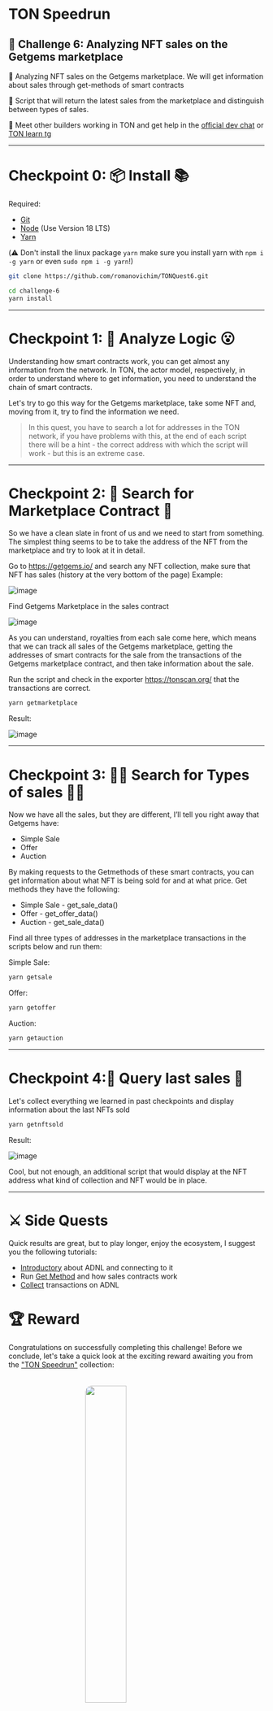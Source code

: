 # TON Speedrun 

## 🚩 Challenge 6: Analyzing NFT sales on the Getgems marketplace

🎫 Analyzing NFT sales on the Getgems marketplace. We will get information about sales through get-methods of smart contracts

🌟 Script that will return the latest sales from the marketplace and distinguish between types of sales.

💬 Meet other builders working in TON and get help in the [official dev chat](https://t.me/tondev_eng) or [TON learn tg](https://t.me/ton_learn)

---

# Checkpoint 0:  📦 Install 📚

Required: 
* [Git](https://git-scm.com/downloads)
* [Node](https://nodejs.org/en/download/) (Use Version 18 LTS)
* [Yarn](https://classic.yarnpkg.com/en/docs/install/#mac-stable)

(⚠️ Don't install the linux package `yarn` make sure you install yarn with `npm i -g yarn` or even `sudo npm i -g yarn`!)

```sh
git clone https://github.com/romanovichim/TONQuest6.git
```
```sh
cd challenge-6
yarn install
```
---


# Checkpoint 1: 🔬 Analyze Logic 😮

Understanding how smart contracts work, you can get almost any information from the network. In TON, the actor model, respectively, in order to understand where to get information, you need to understand the chain of smart contracts.

Let's try to go this way for the Getgems marketplace, take some NFT and, moving from it, try to find the information we need.


> In this quest, you have to search a lot for addresses in the TON network, if you have problems with this, at the end of each script there will be a hint - the correct address with which the script will work - but this is an extreme case.

---

# Checkpoint 2: 📡 Search for Marketplace Contract 📡

So we have a clean slate in front of us and we need to start from something. The simplest thing seems to be to take the address of the NFT from the marketplace and try to look at it in detail.

Go to https://getgems.io/ and search any NFT collection, make sure that NFT has sales (history at the very bottom of the page)
Example:

![image](https://user-images.githubusercontent.com/18370291/255934735-e85211b6-93cf-4eef-a307-dac828f2e10e.png)


Find Getgems Marketplace in the sales contract

![image](https://user-images.githubusercontent.com/18370291/255934320-03f1ca5c-4379-4444-aca0-d81be13aa50d.png)

As you can understand, royalties from each sale come here, which means that we can track all sales of the Getgems marketplace, getting the addresses of smart contracts for the sale from the transactions of the Getgems marketplace contract, and then take information about the sale. 

Run the script and check in the exporter https://tonscan.org/ that the transactions are correct.


```sh
yarn getmarketplace
```
Result:

![image](https://user-images.githubusercontent.com/18370291/256162939-064223c3-c25e-47ea-86bf-36d9cd80b13c.png)

---

# Checkpoint 3: 👩‍🚀 Search for Types of sales 👩‍🚀

Now we have all the sales, but they are different, I’ll tell you right away that Getgems have:
- Simple Sale
- Offer
- Auction

By making requests to the Getmethods of these smart contracts, you can get information about what NFT is being sold for and at what price. Get methods they have the following:

- Simple Sale - get_sale_data()
- Offer - get_offer_data()
- Auction - get_sale_data()

Find all three types of addresses in the marketplace transactions in the scripts below and run them:

Simple Sale:

```sh
yarn getsale
```

Offer:

```sh
yarn getoffer
```

Auction:

```sh
yarn getauction
```

---

# Checkpoint 4:🎩  Query last sales  🎩

Let's collect everything we learned in past checkpoints and display information about the last NFTs sold

```sh
yarn getnftsold
```

Result:

![image](https://user-images.githubusercontent.com/18370291/256186681-0325df41-8fa2-4e90-9747-cbbea13ff3b5.png)


Cool, but not enough, an additional script that would display at the NFT address what kind of collection and NFT would be in place.

---


# ⚔️ Side Quests

Quick results are great, but to play longer, enjoy the ecosystem, I suggest you the following tutorials:
- [Introductory](https://github.com/romanovichim/TonFunClessons_Eng/blob/main/lessons/requests/ADNL/adnlintro.md) about ADNL and connecting to it
- Run [Get Method](https://github.com/romanovichim/TonFunClessons_Eng/blob/main/lessons/requests/ADNL/adnlgetsale.md) and how sales contracts work 
- [Collect](https://github.com/romanovichim/TonFunClessons_Eng/blob/main/lessons/requests/ADNL/adnltxes.md) transactions on ADNL


# 🏆 Reward 

Congratulations on successfully completing this challenge! Before we conclude, let's take a quick look at the exciting reward awaiting you from the <a target="_blank" href="https://getgems.io/collection/EQCHmSDdqcpV7EWe0BCsj6ZbH-3z6mKWJSeVEUHmfEug-ONQ">"TON Speedrun"</a> collection:

<img style="border-radius: 10pt; margin: 25pt auto; display: block;" width="40%" src="https://ton-devrel.s3.eu-central-1.amazonaws.com/tonspeedrun/4/image.jpeg">

Ready to claim your reward? Simply scan the QR code below or click <a href="https://app.tonkeeper.com/transfer/EQCZ52LU4PsK71IVjn4Ur599R4ZdsnT9ToAEqysot628BEdo?bin=te6cckEBAQEABgAACAO1o4ONN9pt&amount=50000000">here</a>:

<img src="https://i.imgur.com/ObSPlQl.png" alt="QR-code" style="width: 30%;"/>
